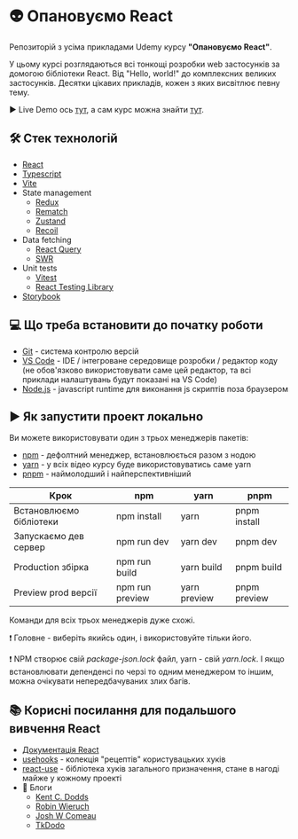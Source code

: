 # 👽 Опановуємо React

Репозиторій з усіма прикладами Udemy курсу **"Опановуємо React"**.

У цьому курсі розглядаються всі тонкощі розробки web застосунків за домогою бібліотеки React.
Від "Hello, world!" до комплексних великих застосунків.
Десятки цікавих прикладів, кожен з яких висвітлює певну тему.

▶️ Live Demo ось [тут](https://a-polishchuk.github.io/mastering-react/), а сам курс можна знайти [тут](https://www.udemy.com/course/opanovuemo-react/?referralCode=C0563B0126CAF7329C80).

## 🛠 Стек технологій

- [React](https://reactjs.org/)
- [Typescript](https://www.typescriptlang.org/)
- [Vite](https://vitejs.dev/)
- State management
  - [Redux](https://redux.js.org/)
  - [Rematch](https://rematchjs.org/)
  - [Zustand](https://github.com/pmndrs/zustand)
  - [Recoil](https://recoiljs.org/)
- Data fetching
  - [React Query](https://tanstack.com/query/v4)
  - [SWR](https://swr.vercel.app/)
- Unit tests
  - [Vitest](https://vitest.dev/)
  - [React Testing Library](https://testing-library.com/docs/react-testing-library/intro/)
- [Storybook](https://storybook.js.org/)

## 💻 Що треба встановити до початку роботи

- [Git](https://git-scm.com/) - система контролю версій
- [VS Code](https://code.visualstudio.com/) - IDE / інтегроване середовище розробки / редактор коду (не обов'язково використовувати саме цей редактор, та всі приклади налаштувань будут показані на VS Code)
- [Node.js](https://nodejs.org/en/) - javascript runtime для виконання js скриптів поза браузером

## ▶️ Як запустити проект локально

Ви можете використовувати один з трьох менеджерів пакетів:

- [npm](https://www.npmjs.com/) - дефолтний менеджер, встановлюється разом з нодою
- [yarn](https://yarnpkg.com/) - у всіх відео курсу буде використовуватись саме yarn
- [pnpm](https://pnpm.io/) - наймолодший і найперспективніший

| Крок                    | npm             | yarn         | pnpm         |
| ----------------------- | --------------- | ------------ | ------------ |
| Встановлюємо бібліотеки | npm install     | yarn         | pnpm install |
| Запускаємо дев сервер   | npm run dev     | yarn dev     | pnpm dev     |
| Production збірка       | npm run build   | yarn build   | pnpm build   |
| Preview prod версії     | npm run preview | yarn preview | pnpm preview |

Команди для всіх трьох менеджерів дуже схожі.

❗️ Головне - виберіть якийсь один, і використовуйте тільки його.

❗️ NPM створює свій _package-json.lock_ файл, yarn - свій _yarn.lock_. І якщо встановлювати депенденсі по черзі то одним менеджером то іншим, можна очікувати непередбачуваних злих багів.

## 📚 Корисні посилання для подальшого вивчення React

- [Документація React](https://reactjs.org/docs/hello-world.html)
- [usehooks](https://usehooks.com/) - колекція "рецептів" користувацьких хуків
- [react-use](https://github.com/streamich/react-use) - бібліотека хуків загального призначення, стане в нагоді майже у кожному проекті
- 👤 Блоги
  - [Kent C. Dodds](https://kentcdodds.com/blog/)
  - [Robin Wieruch](https://www.robinwieruch.de/blog)
  - [Josh W Comeau](https://www.joshwcomeau.com/)
  - [TkDodo](https://tkdodo.eu/blog/)
